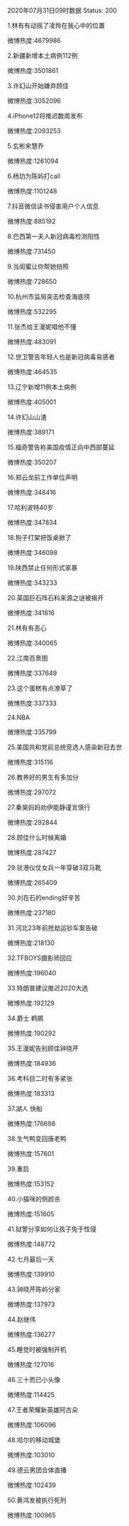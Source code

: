 2020年07月31日09时数据
Status: 200

1.林有有动摇了凌玲在我心中的位置

微博热度:4679986

2.新疆新增本土病例112例

微博热度:3501861

3.许幻山开始嫌弃顾佳

微博热度:3052096

4.iPhone12将推迟数周发布

微博热度:2093253

5.玄彬宋慧乔

微博热度:1261094

6.杨玏为陈屿打call

微博热度:1101248

7.抖音微信读书侵害用户个人信息

微博热度:885192

8.巴西第一夫人新冠病毒检测阳性

微博热度:731450

9.当闺蜜让你帮她拍照

微博热度:728650

10.杭州市监局突击检查海底捞

微博热度:532295

11.张杰给王漫妮唱他不懂

微博热度:483091

12.世卫警告年轻人也是新冠病毒易感者

微博热度:464535

13.辽宁新增11例本土病例

微博热度:405001

14.许幻山山渣

微博热度:389171

15.福奇警告称美国疫情正向中西部蔓延

微博热度:350207

16.郑云龙前工作单位声明

微博热度:348416

17.哈利波特40岁

微博热度:347834

18.狗子打架把饭桌掀了

微博热度:346098

19.陕西禁止任何形式家暴

微博热度:343233

20.英国巨石阵石料来源之谜被揭开

微博热度:341616

21.林有有恶心

微博热度:340065

22.江南百景图

微博热度:337649

23.这个蛋糕有点潦草了

微博热度:337333

24.NBA

微博热度:335799

25.美国共和党前总统竞选人感染新冠去世

微博热度:315116

26.教养好的男生有多加分

微博热度:297072

27.秦昊妈妈劝伊能静谨言慎行

微博热度:292844

28.顾佳什么时候离婚

微博热度:287427

29.驻港仪仗女兵一年穿破3双马靴

微博热度:265409

30.刘在石的ending好辛苦

微博热度:237180

31.河北23年前抢劫运钞车案告破

微博热度:218130

32.TFBOYS摄影师回应

微博热度:196040

33.特朗普建议推迟2020大选

微博热度:192129

34.爵士 鹈鹕

微博热度:190292

35.王漫妮告别顾佳钟晓芹

微博热度:184936

36.考科目二时有多紧张

微博热度:183313

37.湖人 快船

微博热度:176698

38.生气鸭变回唐老鸭

微博热度:157601

39.重启

微博热度:153152

40.小猫咪的侧颜杀

微博热度:151605

41.狱警分享如何让孩子免于性侵

微博热度:148772

42.七月最后一天

微博热度:139910

43.钟晓芹陈屿分家

微博热度:137973

44.赵继伟

微博热度:136277

45.睡觉时被强制开机

微博热度:127016

46.三十而已小头像

微博热度:114425

47.王者荣耀新英雄阿古朵

微博热度:106096

48.哈尔的移动城堡

微博热度:103010

49.德云男团合体直播

微博热度:102439

50.黄鸿发被执行死刑

微博热度:100965

